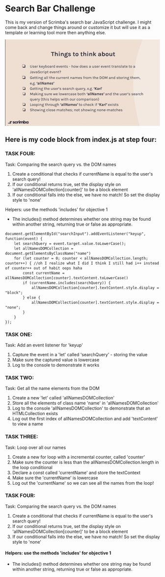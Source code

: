 # Search Bar Challenge

This is my version of Scrimba's search bar JavaScript challenge. I might come back and change things around or customize it but will use it as a template or learning tool more then anything else. 

![Search Bar Info](/searchbar-challenge/images/searchbar-faq.png)

## Here is my code block from index.js at step four: 

### TASK FOUR: 
Task: Comparing the search query vs. the DOM names
1. Create a conditional that checks if currentName is equal to the user's search query!
2. If our conditional returns true, set the display style on 'allNamesDOMCollection[counter]' to be a block element
3. If our conditional falls into the else, we have no match! So set the display style to 'none'
        
Helpers: use the methods 'includes' for objective 1
- The includes() method determines whether one string may be found within another string, returning true or false as appropriate.


```
document.getElementById("searchInput").addEventListener("keyup", function(event) {
    let searchQuery = event.target.value.toLowerCase();
    let allNamesDOMCollection = document.getElementsByClassName("name")
    for (let counter = 0; counter < allNamesDOMCollection.length; counter++) { //oh I realize what I did I think I still had i++ instead of counter++ out of habit oops haha
        const currentName = allNamesDOMCollection[counter].textContent.toLowerCase()
        if (currentName.includes(searchQuery)) {
            allNamesDOMCollection[counter].textContent.style.display = "block";
        } else {
            allNamesDOMCollection[counter].textContent.style.display = "none";
        }
    }
});

```



### TASK ONE:
Task: Add an event listener for 'keyup'
1. Capture the event in a 'let' called 'searchQuery' - storing the value
2. Make sure the captured value is lowercase
3. Log to the console to demonstrate it works


### TASK TWO:
Task: Get all the name elements from the DOM
1. Create a new 'let' called 'allNamesDOMCollection'
2. Store all the elements of class name 'name' in 'allNamesDOMCollection'
3. Log to the console 'allNamesDOMCollection' to demonstrate that an HTMLCollection exists
4. Log out the first index of allNamesDOMCollection and add 'textContent' to view a name



### TASK THREE: 
Task: Loop over all our names
1. Create a new for loop with a incremental counter, called 'counter'
2. Make sure the counter is less than the allNamesDOMCollection.length in the loop conditional
3. Declare a const called 'currentName' and store the textContext
4. Make sure the 'currentName' is lowercase
5. Log out the 'currentName' so we can see all the names from the loop!


### TASK FOUR: 
Task: Comparing the search query vs. the DOM names
1. Create a conditional that checks if currentName is equal to the user's search query!
2. If our conditional returns true, set the display style on 'allNamesDOMCollection[counter]' to be a block element
3. If our conditional falls into the else, we have no match! So set the display style to 'none'
    
#### Helpers: use the methods 'includes' for objective 1
- The includes() method determines whether one string may be found within another string, returning true or false as appropriate.

